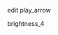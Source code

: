 
edit
play_arrow

brightness_4
<html> 
   <head> 
      <script> 
         //function that display value 
         function dis(val) 
         { 
             document.getElementById("result").value+=val 
         } 
           
         //function that evaluates the digit and return result 
         function solve() 
         { 
             let x = document.getElementById("result").value 
             let y = eval(x) 
             document.getElementById("result").value = y 
         } 
           
         //function that clear the display 
         function clr() 
         { 
             document.getElementById("result").value = "" 
         } 
      </script> 
      <!-- for styling -->
      <style> 
         .title{ 
         margin-bottom: 10px; 
         text-align:center; 
         width: 210px; 
         color:green; 
         border: solid black 2px; 
         } 
  
         input[type="button"] 
         { 
         background-color:green; 
         color: black; 
         border: solid black 2px; 
         width:100% 
         } 
  
         input[type="text"] 
         { 
         background-color:white; 
         border: solid black 2px; 
         width:100% 
         } 
      </style> 
   </head> 
   <!-- create table -->
   <body> 
      <div class = title >GeeksforGeeks Calculator</div> 
      <table border="1"> 
         <tr> 
            <td colspan="3"><input type="text" id="result"/></td> 
            <!-- clr() function will call clr to clear all value -->
            <td><input type="button" value="c" onclick="clr()"/> </td> 
         </tr> 
         <tr> 
            <!-- create button and assign value to each button -->
            <!-- dis("1") will call function dis to display value -->
            <td><input type="button" value="1" onclick="dis('1')"/> </td> 
            <td><input type="button" value="2" onclick="dis('2')"/> </td> 
            <td><input type="button" value="3" onclick="dis('3')"/> </td> 
            <td><input type="button" value="/" onclick="dis('/')"/> </td> 
         </tr> 
         <tr> 
            <td><input type="button" value="4" onclick="dis('4')"/> </td> 
            <td><input type="button" value="5" onclick="dis('5')"/> </td> 
            <td><input type="button" value="6" onclick="dis('6')"/> </td> 
            <td><input type="button" value="-" onclick="dis('-')"/> </td> 
         </tr> 
         <tr> 
            <td><input type="button" value="7" onclick="dis('7')"/> </td> 
            <td><input type="button" value="8" onclick="dis('8')"/> </td> 
            <td><input type="button" value="9" onclick="dis('9')"/> </td> 
            <td><input type="button" value="+" onclick="dis('+')"/> </td> 
         </tr> 
         <tr> 
            <td><input type="button" value="." onclick="dis('.')"/> </td> 
            <td><input type="button" value="0" onclick="dis('0')"/> </td> 
            <!-- solve function call function solve to evaluate value -->
            <td><input type="button" value="=" onclick="solve()"/> </td> 
            <td><input type="button" value="*" onclick="dis('*')"/> </td> 
         </tr> 
      </table> 
   </body> 
</html>    
